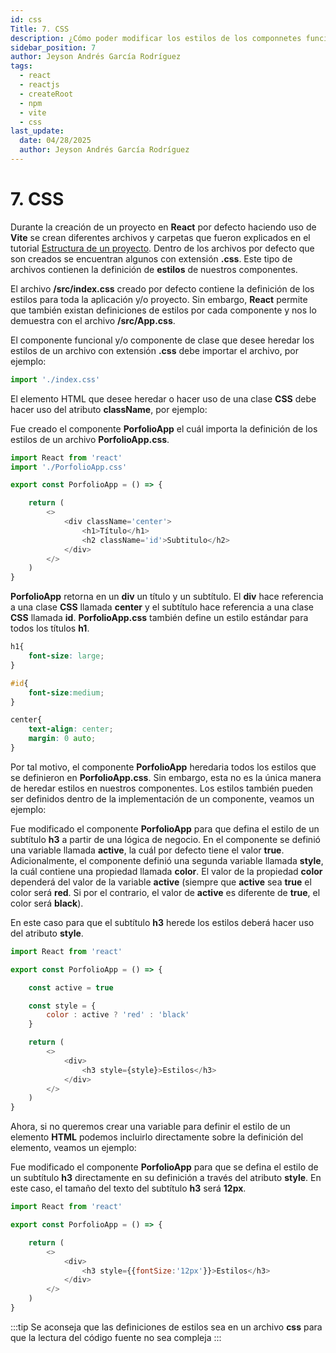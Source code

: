 ```yaml
---
id: css
Title: 7. CSS
description: ¿Cómo poder modificar los estilos de los componnetes funcionales y/o de clases?
sidebar_position: 7
author: Jeyson Andrés García Rodríguez
tags:
  - react
  - reactjs
  - createRoot
  - npm
  - vite
  - css
last_update:
  date: 04/28/2025
  author: Jeyson Andrés García Rodríguez
---
```


# 7. CSS

Durante la creación de un proyecto en **React** por defecto haciendo uso de **Vite** se crean diferentes archivos y carpetas que fueron explicados en el tutorial [Estructura de un proyecto](/estructura). Dentro de los archivos por defecto que son creados se encuentran algunos con extensión **.css**. Este tipo de archivos contienen la definición de **estilos** de nuestros componentes. 

El archivo **/src/index.css** creado por defecto contiene la definición de los estilos para toda la aplicación y/o proyecto. Sin embargo, **React** permite que también existan definiciones de estilos por cada componente y nos lo demuestra con el archivo **/src/App.css**. 

El componente funcional y/o componente de clase que desee heredar los estilos de un archivo con extensión **.css** debe importar el archivo, por ejemplo:

```javascript
import './index.css'
```

El elemento HTML que desee heredar o hacer uso de una clase **CSS** debe hacer uso del atributo **className**, por ejemplo:

Fue creado el componente **PorfolioApp** el cuál importa la definición de los estilos de un archivo **PorfolioApp.css**. 

```javascript title="/src/PorfolioApp.jsx"
import React from 'react'
import './PorfolioApp.css'

export const PorfolioApp = () => {

    return (
        <>
            <div className='center'>
                <h1>Título</h1>
                <h2 className='id'>Subtitulo</h2>
            </div>
        </>
    )
}
```

**PorfolioApp** retorna en un **div** un título y un subtítulo. El **div** hace referencia a una clase **CSS** llamada **center** y el subtítulo hace referencia a una clase **CSS** llamada **id**. **PorfolioApp.css** también define un estilo estándar para todos los títulos **h1**. 

```css title="/src/PorfolioApp.css"
h1{
    font-size: large;
}

#id{
    font-size:medium;
}

center{
    text-align: center;
    margin: 0 auto;
}
```

Por tal motivo, el componente **PorfolioApp** heredaria todos los estilos que se definieron en **PorfolioApp.css**. Sin embargo, esta no es la única manera de heredar estilos en nuestros componentes. Los estilos también pueden ser definidos dentro de la implementación de un componente, veamos un ejemplo:

Fue modificado el componente **PorfolioApp** para que defina el estilo de un subtítulo **h3** a partir de una lógica de negocio. En el componente se definió una variable llamada **active**, la cuál por defecto tiene el valor **true**. Adicionalmente, el componente definió una segunda variable llamada **style**, la cuál contiene una propiedad llamada **color**. El valor de la propiedad **color** dependerá del valor de la variable **active** (siempre que **active** sea **true** el color será **red**. Si por el contrario, el valor de **active** es diferente de **true**, el color será **black**). 

En este caso para que el subtítulo **h3** herede los estilos deberá hacer uso del atributo **style**. 

```javascript title="/src/PorfolioApp.jsx"
import React from 'react'

export const PorfolioApp = () => {

    const active = true

    const style = {
        color : active ? 'red' : 'black'
    }

    return (
        <>
            <div>
                <h3 style={style}>Estilos</h3>
            </div>
        </>
    )
}
```

Ahora, si no queremos crear una variable para definir el estilo de un elemento **HTML** podemos incluirlo directamente sobre la definición del elemento, veamos un ejemplo:

Fue modificado el componente **PorfolioApp** para que se defina el estilo de un subtítulo **h3** directamente en su definición a través del atributo **style**. En este caso, el tamaño del texto del subtítulo **h3** será **12px**. 

```javascript title="/src/PorfolioApp.jsx"
import React from 'react'

export const PorfolioApp = () => {

    return (
        <>
            <div>
                <h3 style={{fontSize:'12px'}}>Estilos</h3>
            </div>
        </>
    )
}
```

:::tip
Se aconseja que las definiciones de estilos sea en un archivo **css** para que la lectura del código fuente no sea compleja
:::